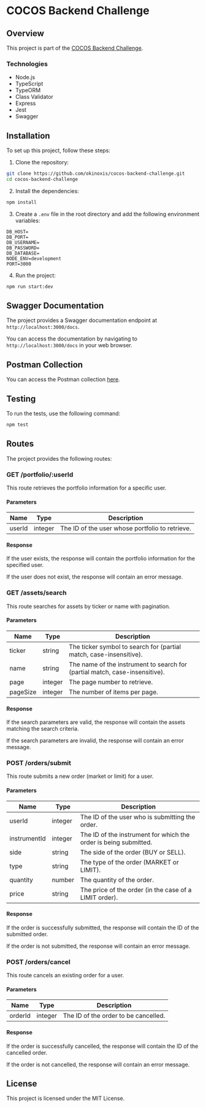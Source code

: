 # COCOS Backend Challenge

## Overview

This project is part of the [COCOS Backend Challenge](https://github.com/cocos-capital/cocos-challenge/blob/main/backend-challenge.md).

### Technologies

- Node.js
- TypeScript
- TypeORM
- Class Validator
- Express
- Jest
- Swagger

## Installation

To set up this project, follow these steps:

1. Clone the repository:

```bash
git clone https://github.com/okinoxis/cocos-backend-challenge.git
cd cocos-backend-challenge
```

2. Install the dependencies:

```bash
npm install
```

3. Create a `.env` file in the root directory and add the following environment variables:

```
DB_HOST=
DB_PORT=
DB_USERNAME=
DB_PASSWORD=
DB_DATABASE=
NODE_ENV=development
PORT=3000
```

4. Run the project:

```bash
npm run start:dev
```

## Swagger Documentation

The project provides a Swagger documentation endpoint at `http://localhost:3000/docs`.

You can access the documentation by navigating to `http://localhost:3000/docs` in your web browser.

## Postman Collection

You can access the Postman collection [here](https://www.postman.com/aviation-astronaut-67328697/workspace/okinoxis/collection/27303646-4e48e9f0-b071-471d-bfec-3ee6ad7ebc08).

## Testing

To run the tests, use the following command:

```bash
npm test
```

## Routes

The project provides the following routes:

### GET /portfolio/:userId

This route retrieves the portfolio information for a specific user.

#### Parameters

| Name   | Type    | Description                                     |
| ------ | ------- | ----------------------------------------------- |
| userId | integer | The ID of the user whose portfolio to retrieve. |

#### Response

If the user exists, the response will contain the portfolio information for the specified user.

If the user does not exist, the response will contain an error message.

### GET /assets/search

This route searches for assets by ticker or name with pagination.

#### Parameters

| Name     | Type    | Description                                                                 |
| -------- | ------- | --------------------------------------------------------------------------- |
| ticker   | string  | The ticker symbol to search for (partial match, case-insensitive).          |
| name     | string  | The name of the instrument to search for (partial match, case-insensitive). |
| page     | integer | The page number to retrieve.                                                |
| pageSize | integer | The number of items per page.                                               |

#### Response

If the search parameters are valid, the response will contain the assets matching the search criteria.

If the search parameters are invalid, the response will contain an error message.

### POST /orders/submit

This route submits a new order (market or limit) for a user.

#### Parameters

| Name         | Type    | Description                                                      |
| ------------ | ------- | ---------------------------------------------------------------- |
| userId       | integer | The ID of the user who is submitting the order.                  |
| instrumentId | integer | The ID of the instrument for which the order is being submitted. |
| side         | string  | The side of the order (BUY or SELL).                             |
| type         | string  | The type of the order (MARKET or LIMIT).                         |
| quantity     | number  | The quantity of the order.                                       |
| price        | string  | The price of the order (in the case of a LIMIT order).           |

#### Response

If the order is successfully submitted, the response will contain the ID of the submitted order.

If the order is not submitted, the response will contain an error message.

### POST /orders/cancel

This route cancels an existing order for a user.

#### Parameters

| Name    | Type    | Description                          |
| ------- | ------- | ------------------------------------ |
| orderId | integer | The ID of the order to be cancelled. |

#### Response

If the order is successfully cancelled, the response will contain the ID of the cancelled order.

If the order is not cancelled, the response will contain an error message.

## License

This project is licensed under the MIT License.
